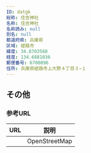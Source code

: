 ```yaml
---
ID: datgk
総称: 住吉神社
名称: 住吉神社
名称読み: null
別名: null
都道府県: 兵庫県
区域: 姫路市
緯度: 34.8703568
経度: 134.6881036
郵便番号: 6700896
住所: 兵庫県姫路市上大野４丁目３−１
---
```


## その他

### 参考URL

| URL | 説明          |
| --- | ------------- |
|     | OpenStreetMap |
